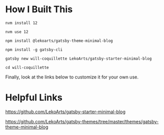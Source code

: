 # How I Built This

`nvm install 12`

`nvm use 12`

`npm install @lekoarts/gatsby-theme-minimal-blog`

`npm install -g gatsby-cli`

`gatsby new will-coquillette LekoArts/gatsby-starter-minimal-blog`

`cd will-coquillette`

Finally, look at the links below to customize it for your own use.

# Helpful Links

https://github.com/LekoArts/gatsby-starter-minimal-blog

https://github.com/LekoArts/gatsby-themes/tree/master/themes/gatsby-theme-minimal-blog
